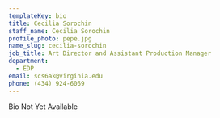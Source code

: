```yaml
---
templateKey: bio
title: Cecilia Sorochin
staff_name: Cecilia Sorochin
profile_photo: pepe.jpg
name_slug: cecilia-sorochin
job_title: Art Director and Assistant Production Manager
department:
  - EDP
email: scs6ak​@​virginia.edu
phone: (434) 924-6069
---
```

Bio Not Yet Available